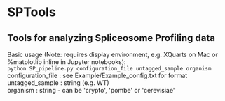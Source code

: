 # SPTools
## Tools for analyzing Spliceosome Profiling data  

Basic usage (Note: requires display environment, e.g. XQuarts on Mac or %matplotlib inline in Jupyter notebooks):  
```python SP_pipeline.py configuration_file untagged_sample organism```  
    configuration_file : see Example/Example_config.txt for format  
    untagged_sample : string (e.g. WT)  
    organism : string - can be 'crypto', 'pombe' or 'cerevisiae'  
    
